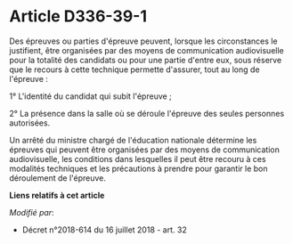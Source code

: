 # Article D336-39-1

Des épreuves ou parties d'épreuve peuvent, lorsque les circonstances le justifient, être organisées par des moyens de
communication audiovisuelle pour la totalité des candidats ou pour une partie d'entre eux, sous réserve que le recours à
cette technique permette d'assurer, tout au long de l'épreuve : 

1° L'identité du candidat qui subit l'épreuve ; 

2° La présence dans la salle où se déroule l'épreuve des seules personnes autorisées. 

Un arrêté du     ministre chargé de l'éducation nationale détermine les épreuves qui peuvent être organisées par des moyens
de communication audiovisuelle, les conditions dans lesquelles il peut être recouru à ces modalités techniques et les
précautions à prendre pour garantir le bon déroulement de l'épreuve.

**Liens relatifs à cet article**

_Modifié par_:

  - Décret n°2018-614 du 16 juillet 2018 - art. 32

